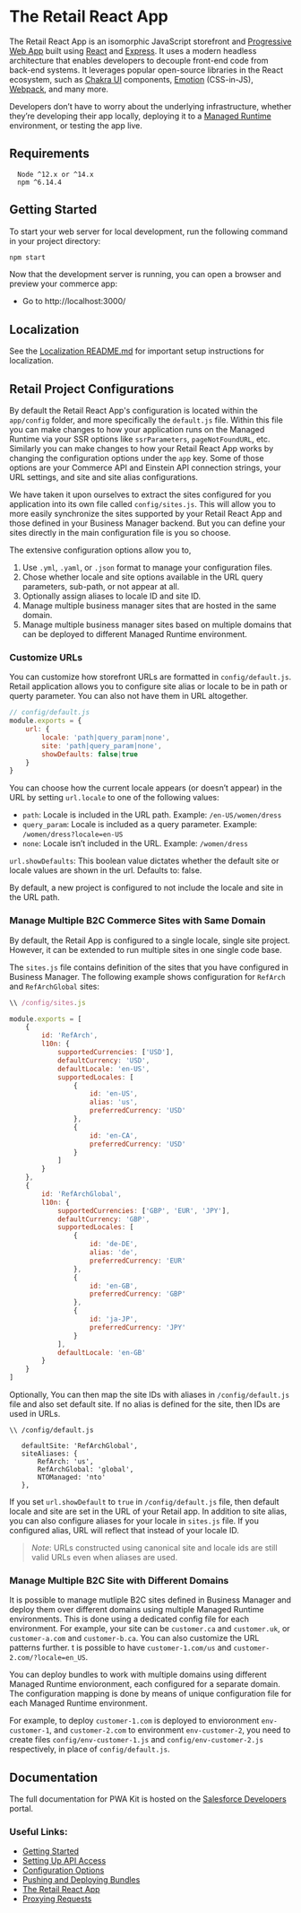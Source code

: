 # The Retail React App

The Retail React App is an isomorphic JavaScript storefront and [Progressive Web App](https://developer.mozilla.org/en-US/docs/Web/Progressive_web_apps) built using [React](https://reactjs.org/) and [Express](https://expressjs.com/). It uses a modern headless architecture that enables developers to decouple front-end code from back-end systems. It leverages popular open-source libraries in the React ecosystem, such as [Chakra UI](https://chakra-ui.com/) components, [Emotion](https://emotion.sh/docs/introduction) (CSS-in-JS), [Webpack](https://webpack.js.org/), and many more.

Developers don’t have to worry about the underlying infrastructure, whether they’re developing their app locally, deploying it to a [Managed Runtime](https://developer.salesforce.com/docs/commerce/pwa-kit-managed-runtime/guide/mrt-overview.html) environment, or testing the app live.

## Requirements

```
  Node ^12.x or ^14.x
  npm ^6.14.4
```

## Getting Started

To start your web server for local development, run the following command in your project directory:

```bash
npm start
```

Now that the development server is running, you can open a browser and preview your commerce app:

-   Go to http://localhost:3000/

## Localization

See the [Localization README.md](./app/translations/README.md) for important setup instructions for localization.

## Retail Project Configurations

By default the Retail React App's configuration is located within the `app/config` folder, and more specifically the `default.js` file. Within this file you can make changes to how your application runs on the Managed Runtime via your SSR options like `ssrParameters`, `pageNotFoundURL`, etc. Similarly you can make changes to how your Retail React App works by changing the configuration options under the `app` key. Some of those options are your Commerce API and Einstein API connection strings, your URL settings, and site and site alias configurations.

We have taken it upon ourselves to extract the sites configured for you application into its own file called `config/sites.js`. This will allow you to more easily synchronize the sites supported by your Retail React App and those defined in your Business Manager backend. But you can define your sites directly in the main configuration file is you so choose. 

The extensive configuration options allow you to,

1. Use `.yml`, `.yaml`, or `.json` format to manage your configuration files. 
3. Chose whether locale and site options available in the URL query parameters, sub-path, or not appear at all.
4. Optionally assign aliases to locale ID and site ID. 
5. Manage multiple business manager sites that are hosted in the same domain.
6. Manage multiple business manager sites based on multiple domains that can be deployed to different Managed Runtime environment.

### Customize URLs

You can customize how storefront URLs are formatted in `config/default.js`. Retail application allows you to configure site alias or locale to be in path or querty parameter. You can also not have them in URL altogether. 

```js
// config/default.js
module.exports = {
    url: {
        locale: 'path|query_param|none',
        site: 'path|query_param|none',
        showDefaults: false|true
    }
}
```
You can choose how the current locale appears (or doesn’t appear) in the URL by setting `url.locale` to one of the following values:

- `path`: Locale is included in the URL path. Example: `/en-US/women/dress`
- `query_param`: Locale is included as a query parameter. Example: `/women/dress?locale=en-US`
- `none`: Locale isn’t included in the URL. Example: `/women/dress`

`url.showDefaults`: This boolean value dictates whether the default site or locale values are shown in the url. Defaults to: false. 

By default, a new project is configured to not include the locale and site in the URL path.

### Manage Multiple B2C Commerce Sites with Same Domain

By default, the Retail App is configured to a single locale, single site project. However, it can be extended to run multiple sites in one single code base. 

The `sites.js` file contains definition of the sites that you have configured in Business Manager. The following example shows configuration for `RefArch` and `RefArchGlobal` sites:

```js
\\ /config/sites.js

module.exports = [
    {
        id: 'RefArch',
        l10n: {
            supportedCurrencies: ['USD'],
            defaultCurrency: 'USD',
            defaultLocale: 'en-US',
            supportedLocales: [
                {
                    id: 'en-US',
                    alias: 'us',
                    preferredCurrency: 'USD'
                },
                {
                    id: 'en-CA',
                    preferredCurrency: 'USD'
                }
            ]
        }
    },
    {
        id: 'RefArchGlobal',
        l10n: {
            supportedCurrencies: ['GBP', 'EUR', 'JPY'],
            defaultCurrency: 'GBP',
            supportedLocales: [
                {
                    id: 'de-DE',
                    alias: 'de',
                    preferredCurrency: 'EUR'
                },
                {
                    id: 'en-GB',
                    preferredCurrency: 'GBP'
                },
                {
                    id: 'ja-JP',
                    preferredCurrency: 'JPY'
                }
            ],
            defaultLocale: 'en-GB'
        }
    }
]
```

Optionally, You can then map the site IDs with aliases in `/config/default.js` file and also set default site. If no alias is defined for the site, then IDs are used in URLs. 

```
\\ /config/default.js
   
   defaultSite: 'RefArchGlobal',
   siteAliases: {
       RefArch: 'us',
       RefArchGlobal: 'global',
       NTOManaged: 'nto'
   },
```

If you set `url.showDefault` to `true` in `/config/default.js` file, then default locale and site are set in the URL of your Retail app. In addition to site alias, you can also configure aliases for your locale in `sites.js` file. If you configured alias, URL will reflect that instead of your locale ID. 

> *Note*: URLs constructed using canonical site and locale ids are still valid URLs even when aliases are used.   

### Manage Multiple B2C Site with Different Domains

It is possible to manage mutliple B2C sites defined in Business Manager and deploy them over different domains using multiple Managed Runtime environments. This is done using a dedicated config file for each environment. For example, your site can be `customer.ca` and `customer.uk`, or `customer-a.com` and `customer-b.ca`. You can also customize the URL patterns further. t is possible to have `customer-1.com/us` and `customer-2.com/?locale=en_US`.

You can deploy bundles to work with multiple domains using different Managed Runtime envioronment, each configured for a separate domain. The configuration mapping is done by means of unique configuration file for each Managed Runtime environment. 

For example, to deploy `customer-1.com` is deployed to envioronment `env-customer-1`, and `customer-2.com` to environment `env-customer-2`, you need to create files `config/env-customer-1.js` and `config/env-customer-2.js` respectively, in place of `config/default.js`. 

## Documentation

The full documentation for PWA Kit is hosted on the [Salesforce Developers](https://developer.salesforce.com/docs/commerce/pwa-kit-managed-runtime/overview) portal.

### Useful Links:

-   [Getting Started](https://developer.salesforce.com/docs/commerce/pwa-kit-managed-runtime/guide/getting-started.html)
-   [Setting Up API Access](https://developer.salesforce.com/docs/commerce/pwa-kit-managed-runtime/guide/setting-up-api-access.html)
-   [Configuration Options](https://developer.salesforce.com/docs/commerce/pwa-kit-managed-runtime/guide/configuration-options.html)
-   [Pushing and Deploying Bundles](https://developer.salesforce.com/docs/commerce/pwa-kit-managed-runtime/guide/pushing-and-deploying-bundles.html)
-   [The Retail React App](https://developer.salesforce.com/docs/commerce/pwa-kit-managed-runtime/guide/retail-react-app.html)
-   [Proxying Requests](https://developer.salesforce.com/docs/commerce/pwa-kit-managed-runtime/guide/proxying-requests.html)
